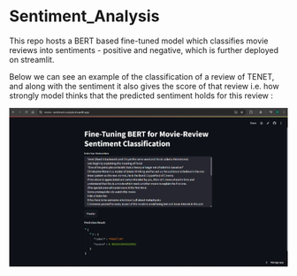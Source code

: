 # Sentiment_Analysis

This repo hosts a BERT based fine-tuned model which classifies movie reviews into sentiments - positive and negative, which is further deployed on streamlit.

Below we can see an example of the classification of a review of TENET, and along with the sentiment it also gives the score of that review i.e. how strongly model thinks that the predicted sentiment holds for this review :

![image alt](https://github.com/rishabh-vr/Sentiment_Analysis/blob/main/BERT-Streamlit.png?raw=true)
